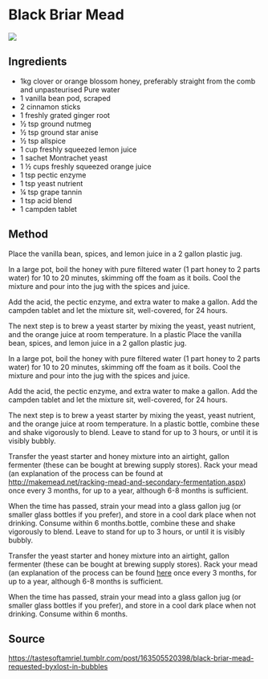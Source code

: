 # Black Briar Mead

![](https://66.media.tumblr.com/b129486f7b4eb67e8eaf6f3fadedb204/tumblr_orjr6bFm6q1w2l28io1_250.png)

## Ingredients

- 1kg clover or orange blossom honey, preferably straight from the comb and unpasteurised
Pure water
- 1 vanilla bean pod, scraped
- 2 cinnamon sticks
- 1 freshly grated ginger root
- ½ tsp ground nutmeg
- ½ tsp ground star anise
- ½ tsp allspice
- 1 cup freshly squeezed lemon juice
- 1 sachet Montrachet yeast
- 1 ½ cups freshly squeezed orange juice
- 1 tsp pectic enzyme
- 1 tsp yeast nutrient
- ¼ tsp grape tannin
- 1 tsp acid blend
- 1 campden tablet

## Method

Place the vanilla bean, spices, and lemon juice in a 2 gallon plastic jug.

In a large pot, boil the honey with pure filtered water (1 part honey to 2 parts water) for 10 to 20 minutes, skimming off the foam as it boils. Cool the mixture and pour into the jug with the spices and juice.

Add the acid, the pectic enzyme, and extra water to make a gallon. Add the campden tablet and let the mixture sit, well-covered, for 24 hours.

The next step is to brew a yeast starter by mixing the yeast, yeast nutrient, and the orange juice at room temperature. In a plastic Place the vanilla bean, spices, and lemon juice in a 2 gallon plastic jug.

In a large pot, boil the honey with pure filtered water (1 part honey to 2 parts water) for 10 to 20 minutes, skimming off the foam as it boils. Cool the mixture and pour into the jug with the spices and juice.

Add the acid, the pectic enzyme, and extra water to make a gallon. Add the campden tablet and let the mixture sit, well-covered, for 24 hours.

The next step is to brew a yeast starter by mixing the yeast, yeast nutrient, and the orange juice at room temperature. In a plastic bottle, combine these and shake vigorously to blend. Leave to stand for up to 3 hours, or until it is visibly bubbly.

Transfer the yeast starter and honey mixture into an airtight, gallon fermenter (these can be bought at brewing supply stores). Rack your mead (an explanation of the process can be found at http://makemead.net/racking-mead-and-secondary-fermentation.aspx) once every 3 months, for up to a year, although 6-8 months is sufficient.

When the time has passed, strain your mead into a glass gallon jug (or smaller glass bottles if you prefer), and store in a cool dark place when not drinking. Consume within 6 months.bottle, combine these and shake vigorously to blend. Leave to stand for up to 3 hours, or until it is visibly bubbly.

Transfer the yeast starter and honey mixture into an airtight, gallon fermenter (these can be bought at brewing supply stores). Rack your mead (an explanation of the process can be found [here](http://makemead.net/racking-mead-and-secondary-fermentation.aspx) once every 3 months, for up to a year, although 6-8 months is sufficient.

When the time has passed, strain your mead into a glass gallon jug (or smaller glass bottles if you prefer), and store in a cool dark place when not drinking. Consume within 6 months.


## Source

https://tastesoftamriel.tumblr.com/post/163505520398/black-briar-mead-requested-byxlost-in-bubbles
